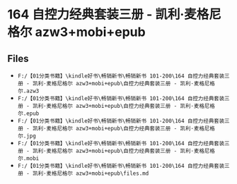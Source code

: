 # 164 自控力经典套装三册 - 凯利·麦格尼格尔 azw3+mobi+epub

## Files

- `F:/【01分类书籍】\kindle好书\畅销新书\畅销新书 101-200\164 自控力经典套装三册 - 凯利·麦格尼格尔 azw3+mobi+epub\自控力经典套装三册 - 凯利·麦格尼格尔.azw3`
- `F:/【01分类书籍】\kindle好书\畅销新书\畅销新书 101-200\164 自控力经典套装三册 - 凯利·麦格尼格尔 azw3+mobi+epub\自控力经典套装三册 - 凯利·麦格尼格尔.epub`
- `F:/【01分类书籍】\kindle好书\畅销新书\畅销新书 101-200\164 自控力经典套装三册 - 凯利·麦格尼格尔 azw3+mobi+epub\自控力经典套装三册 - 凯利·麦格尼格尔.jpg`
- `F:/【01分类书籍】\kindle好书\畅销新书\畅销新书 101-200\164 自控力经典套装三册 - 凯利·麦格尼格尔 azw3+mobi+epub\自控力经典套装三册 - 凯利·麦格尼格尔.mobi`
- `F:/【01分类书籍】\kindle好书\畅销新书\畅销新书 101-200\164 自控力经典套装三册 - 凯利·麦格尼格尔 azw3+mobi+epub\files.md`

